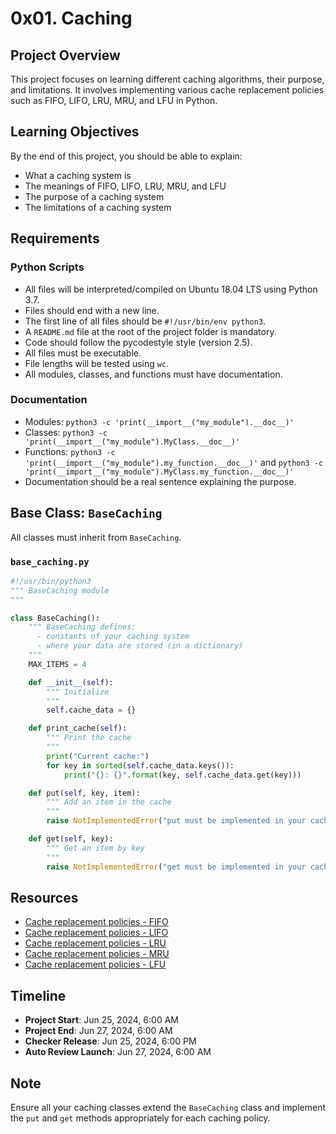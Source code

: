 # 0x01. Caching

## Project Overview

This project focuses on learning different caching algorithms, their purpose, and limitations. It involves implementing various cache replacement policies such as FIFO, LIFO, LRU, MRU, and LFU in Python.

## Learning Objectives

By the end of this project, you should be able to explain:

- What a caching system is
- The meanings of FIFO, LIFO, LRU, MRU, and LFU
- The purpose of a caching system
- The limitations of a caching system

## Requirements

### Python Scripts

- All files will be interpreted/compiled on Ubuntu 18.04 LTS using Python 3.7.
- Files should end with a new line.
- The first line of all files should be `#!/usr/bin/env python3`.
- A `README.md` file at the root of the project folder is mandatory.
- Code should follow the pycodestyle style (version 2.5).
- All files must be executable.
- File lengths will be tested using `wc`.
- All modules, classes, and functions must have documentation.

### Documentation

- Modules: `python3 -c 'print(__import__("my_module").__doc__)'`
- Classes: `python3 -c 'print(__import__("my_module").MyClass.__doc__)'`
- Functions: `python3 -c 'print(__import__("my_module").my_function.__doc__)'` and `python3 -c 'print(__import__("my_module").MyClass.my_function.__doc__)'`
- Documentation should be a real sentence explaining the purpose.

## Base Class: `BaseCaching`

All classes must inherit from `BaseCaching`.

### `base_caching.py`

```python
#!/usr/bin/python3
""" BaseCaching module
"""

class BaseCaching():
    """ BaseCaching defines:
      - constants of your caching system
      - where your data are stored (in a dictionary)
    """
    MAX_ITEMS = 4

    def __init__(self):
        """ Initialize
        """
        self.cache_data = {}

    def print_cache(self):
        """ Print the cache
        """
        print("Current cache:")
        for key in sorted(self.cache_data.keys()):
            print("{}: {}".format(key, self.cache_data.get(key)))

    def put(self, key, item):
        """ Add an item in the cache
        """
        raise NotImplementedError("put must be implemented in your cache class")

    def get(self, key):
        """ Get an item by key
        """
        raise NotImplementedError("get must be implemented in your cache class")
```

## Resources

- [Cache replacement policies - FIFO](https://example.com/fifo)
- [Cache replacement policies - LIFO](https://example.com/lifo)
- [Cache replacement policies - LRU](https://example.com/lru)
- [Cache replacement policies - MRU](https://example.com/mru)
- [Cache replacement policies - LFU](https://example.com/lfu)

## Timeline

- **Project Start**: Jun 25, 2024, 6:00 AM
- **Project End**: Jun 27, 2024, 6:00 AM
- **Checker Release**: Jun 25, 2024, 6:00 PM
- **Auto Review Launch**: Jun 27, 2024, 6:00 AM

## Note

Ensure all your caching classes extend the `BaseCaching` class and implement the `put` and `get` methods appropriately for each caching policy.
